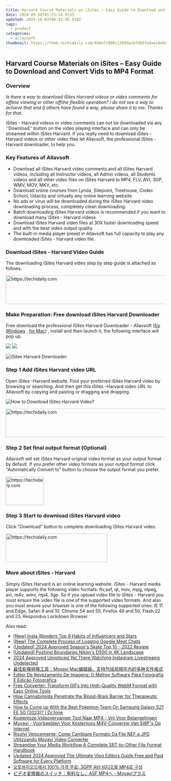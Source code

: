 ```yaml
---
title: Harvard Course Materials on iSites – Easy Guide to Download and Convert Vids to MP4 Format
date: 2024-09-30T05:23:14.013Z
updated: 2024-10-03T09:43:36.438Z
tags:
  - product
categories:
  - allavsoft
thumbnail: https://thmb.techidaily.com/436e7c090c1399dacbfd65fa5eec6eb667bcc5539d8f70bb67561d5aae5ff3b5.jpg
---
```


## Harvard Course Materials on iSites – Easy Guide to Download and Convert Vids to MP4 Format

### Overview

_Is there a way to download iSites Harvard videos or video comments for offline viewing or other offline flexible operation? I do not see a way to achieve that and if others have found a way, please share it to me. Thanks for that._

iSites - Harvard videos or video comments can not be downloaded via any ''Download'' button on the video playing interface and can only be streamed within iSites Harvard. If you really need to download iSites - Harvard videos or other video files let Allavsoft, the professional iSites -Harvard downloader, to help you.

### Key Features of Allavsoft

* Download all iSites Harvard video comments and all iSites Harvard videos, including all Instructor videos, all Admin videos, all Students videos and all other video files on iSites Harvard to MP4, FLV, AVI, 3GP, WMV, MOV, MKV, etc.
* Download online courses from Lynda, Sitepoint, Treehouse, Codec School, Udacity and virtually any online learning website.
* No ads or virus will be downloaded during the iSites Harvard video downloading process, completely clean downloading.
* Batch downloading iSites Harvard videos is recommended if you want to download many iSites - Harvard videos.
* Download iSites Harvard video files at 30X faster downloading speed and with the best video output quality.
* The built-in media player preset in Allavsoft has full capacity to play any downloaded iSites - Harvard video file.

### Download iSites - Harvard Video Guide

The downloading iSites Harvard video step by step guide is attached as follows.

<!-- affiliate ads begin -->
<a href="https://unicoeye.pxf.io/c/5597632/2134494/18498" target="_top" id="2134494">
  <img src="//a.impactradius-go.com/display-ad/18498-2134494" border="0" alt="https://techidaily.com" width="721" height="90"/>
</a>
<img height="0" width="0" src="https://unicoeye.pxf.io/i/5597632/2134494/18498" style="position:absolute;visibility:hidden;" border="0" />
<!-- affiliate ads end -->

### Make Preparation: Free download iSites Harvard Downloader

Free download the professional iSites Harvard Downloader - Allavsoft ([for Windows](https://tools.techidaily.com/allavsoft/products/) , [for Mac](https://tools.techidaily.com/allavsoft/products/)) , install and then launch it, the following interface will pop up.

[![](https://www.allavsoft.com/how-to/../images/how-to/free-download-win.jpg)](https://tools.techidaily.com/allavsoft/products/) [![](https://www.allavsoft.com/how-to/../images/how-to/free-download-mac.jpg)](https://tools.techidaily.com/allavsoft/products/)

![iSites Harvard Downloader](https://www.allavsoft.com/how-to/../images/allavsoft/screen-shot-600.jpg)

### Step 1 Add iSites Harvard video URL

Open iSites -Harvard website. Find your preferred iSites Harvard video by browsing or searching. And then get this iSites -Harvard video URL to Allavsoft by copying and pasting or dragging and dropping.

![How to Download iSites Harvard Video?](https://www.allavsoft.com/how-to/../images/how-to/download-rtmp-video/download-rtmp-video.jpg)

<!-- affiliate ads begin -->
<a href="https://laganoo.pxf.io/c/5597632/1484939/16446" target="_top" id="1484939">
  <img src="//a.impactradius-go.com/display-ad/16446-1484939" border="0" alt="https://techidaily.com" width="728" height="90"/>
</a>
<img height="0" width="0" src="https://laganoo.pxf.io/i/5597632/1484939/16446" style="position:absolute;visibility:hidden;" border="0" />
<!-- affiliate ads end -->

### Step 2 Set final output format (Optional)

Allavsoft will set iSites Harvard original video format as your output format by default. If you prefer other video formats as your output format click "Automatically Convert to" button to choose the output format you prefer.

<!-- affiliate ads begin -->
<a href="https://aligracehair.sjv.io/c/5597632/2135363/19272" target="_top" id="2135363">
  <img src="//a.impactradius-go.com/display-ad/19272-2135363" border="0" alt="https://techidaily.com" width="120" height="90"/>
</a>
<img height="0" width="0" src="https://aligracehair.sjv.io/i/5597632/2135363/19272" style="position:absolute;visibility:hidden;" border="0" />
<!-- affiliate ads end -->

### Step 3 Start to download iSites Harvard video

Click "Download" button to complete downloading iSites Harvard video.

<!-- affiliate ads begin -->
<a href="https://aligracehair.sjv.io/c/5597632/2135401/19272" target="_top" id="2135401">
  <img src="//a.impactradius-go.com/display-ad/19272-2135401" border="0" alt="https://techidaily.com" width="320" height="90"/>
</a>
<img height="0" width="0" src="https://aligracehair.sjv.io/i/5597632/2135401/19272" style="position:absolute;visibility:hidden;" border="0" />
<!-- affiliate ads end -->

### More about iSites - Harvard

Simply iSites Harvard is an online learning website. iSites - Harvard media player supports the following video formats: flv,asf, qt, mov, mpg, mpeg, avi, m4v, wmv, mp4, 3gp. So if you upload video file to iSites - Harvard you must ensure the video file is one of the supported video formats. And also you must ensure your browser is one of the following supported ones: IE 11 and Edge, Safari 9 and 10, Chrome 54 and 55, Firefox 49 and 50, Flash 22 and 23, Respondus Lockdown Browser.

<ins class="adsbygoogle"
     style="display:block"
     data-ad-format="autorelaxed"
     data-ad-client="ca-pub-7571918770474297"
     data-ad-slot="1223367746"></ins>

<ins class="adsbygoogle"
     style="display:block"
     data-ad-client="ca-pub-7571918770474297"
     data-ad-slot="8358498916"
     data-ad-format="auto"
     data-full-width-responsive="true"></ins>

<span class="atpl-alsoreadstyle">Also read:</span>
<div><ul>
<li><a href="https://extra-skills.techidaily.com/new-insta-wonders-top-9-habits-of-influencers-and-stars/"><u>[New] Insta Wonders Top 9 Habits of Influencers and Stars</u></a></li>
<li><a href="https://screen-recording.techidaily.com/new-the-complete-process-of-logging-google-meet-chats/"><u>[New] The Complete Process of Logging Google Meet Chats</u></a></li>
<li><a href="https://fox-access.techidaily.com/updated-2024-approved-seasons-skate-top-10-2022-review/"><u>[Updated] 2024 Approved Season's Skate Top 10 - 2022 Review</u></a></li>
<li><a href="https://vp-tips.techidaily.com/updated-pushing-boundaries-nikons-d500-in-4k-landscape/"><u>[Updated] Pushing Boundaries Nikon's D500 in 4K Landscape</u></a></li>
<li><a href="https://article-tips.techidaily.com/2024-approved-unnoticed-yet-there-watching-instagram-livestreams-undetected/"><u>2024 Approved Unnoticed Yet There Watching Instagram Livestreams Undetected</u></a></li>
<li><a href="https://win-special.techidaily.com/1726218561915-movavi-mac/"><u>最佳影像转换工具：Movavi Mac编辑器，支持包括视频在内的多种文件格式</u></a></li>
<li><a href="https://win-special.techidaily.com/editor-de-revezamento-de-imagens-o-melhor-software-para-fotografia-e-edicao-fotografica/"><u>Editor De Revezamento De Imagens: O Melhor Software Para Fotografia E Edição Fotográfica</u></a></li>
<li><a href="https://win-special.techidaily.com/free-converter-transform-gifs-into-high-quality-webm-format-with-easy-online-tools/"><u>Free Converter: Transform GIFs Into High-Quality WebM Format with Easy Online Tools</u></a></li>
<li><a href="https://games-able.techidaily.com/how-cannabinoids-penetrate-the-blood-brain-barrier-for-therapeutic-effects/"><u>How Cannabinoids Penetrate the Blood-Brain Barrier for Therapeutic Effects</u></a></li>
<li><a href="https://change-location.techidaily.com/how-to-come-up-with-the-best-pokemon-team-on-samsung-galaxy-s21-fe-5g-2023-drfone-by-drfone-virtual-android/"><u>How to Come up With the Best Pokemon Team On Samsung Galaxy S21 FE 5G (2023)? | Dr.fone</u></a></li>
<li><a href="https://win-special.techidaily.com/kostenloze-videovervanger-tool-naar-mp4-vrij-voor-belangelingen/"><u>Kostenloze Videovervanger Tool Naar MP4 - Vrij Voor Belangelingen</u></a></li>
<li><a href="https://win-special.techidaily.com/movavi-voorbeelden-voor-kostenloos-m4v-conversie-van-swfs-op-internet/"><u>Movavi - Voorbeelden Voor Kostenloos M4V-Conversie Van SWF's Op Internet</u></a></li>
<li><a href="https://win-special.techidaily.com/risolvi-velocemente-come-cambiare-formato-da-file-nef-a-jpg-utilizzando-movavi-video-converter/"><u>Risolvi Velocemente: Come Cambiare Formato Da File NEF a JPG Utilizzando Movavi Video Converter</u></a></li>
<li><a href="https://extra-hints.techidaily.com/streamline-your-media-workflow-a-complete-srt-to-other-file-format-handbook/"><u>Streamline Your Media Workflow A Complete SRT-to-Other File Format Handbook</u></a></li>
<li><a href="https://smart-video-creator.techidaily.com/updated-2024-approved-the-ultimate-vlog-editors-guide-free-and-paid-software-for-every-platform/"><u>Updated 2024 Approved The Ultimate Vlog Editors Guide Free and Paid Software for Every Platform</u></a></li>
<li><a href="https://win-special.techidaily.com/100-3gpp-avi-mp4/"><u>오토바이오드에서 100% 가격 무료: 3GPP AVI 비디오를 MP4로 구성</u></a></li>
<li><a href="https://win-special.techidaily.com/1726226518477-asf-mp4-movavi/"><u>ビデオ変換器のスイッチ：有料なし、ASF MP4へ - Movaviプラス</u></a></li>
</ul></div>

